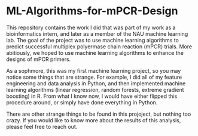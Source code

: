 # ML-Algorithms-for-mPCR-Design

This repository contains the work I did that was part of my work as a bioinformatics intern, and later as a member of the NAU machine learning lab. The goal of the project was to use machine learning algorithms to predict successful multiplex polyermase chain reaction (mPCR) trials. More abitiously, we hoped to use machine learning algorithms to enhance the designs of mPCR primers. 

As a sophmore, this was my first machine learning project, so you may notice some things that are strange. For example, I did all of my feature engineering and data analysis in Python, and then implemented machine learning algorithms (linear regression, random forests, extreme gradient boosting) in R. From what I know now, I would have either flipped this procedure around, or simply have done everything in Python. 

There are other strange things to be found in this projoject, but nothing too crazy. If you would like to know more about the results of this analysis, please feel free to reach out. 
